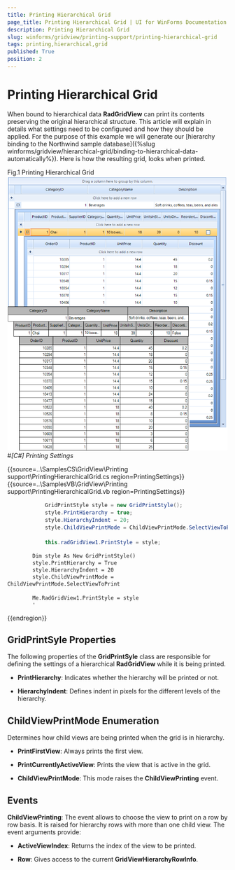 ```yaml
---
title: Printing Hierarchical Grid
page_title: Printing Hierarchical Grid | UI for WinForms Documentation
description: Printing Hierarchical Grid
slug: winforms/gridview/printing-support/printing-hierarchical-grid
tags: printing,hierarchical,grid
published: True
position: 2
---
```


# Printing Hierarchical Grid



When bound to hierarchical data __RadGridView__ can print its contents preserving the original hierarchical structure. This article will explain in details what settings need to be configured and how they should be applied. For the purpose of this example we will generate our [hierarchy binding to the Northwind sample database]({%slug winforms/gridview/hierarchical-grid/binding-to-hierarchical-data-automatically%}). Here is how the resulting grid, looks when printed.
      

Fig.1 Printing Hierarchical Grid
      ![gridview-printing-support-printing-hierarchical-grid 001](images/gridview-printing-support-printing-hierarchical-grid001.png)#_[C#] Printing Settings_

	



{{source=..\SamplesCS\GridView\Printing support\PrintingHierarchicalGrid.cs region=PrintingSettings}} 
{{source=..\SamplesVB\GridView\Printing support\PrintingHierarchicalGrid.vb region=PrintingSettings}} 

````C#
            GridPrintStyle style = new GridPrintStyle();
            style.PrintHierarchy = true;
            style.HierarchyIndent = 20;
            style.ChildViewPrintMode = ChildViewPrintMode.SelectViewToPrint;

            this.radGridView1.PrintStyle = style;
````
````VB.NET
        Dim style As New GridPrintStyle()
        style.PrintHierarchy = True
        style.HierarchyIndent = 20
        style.ChildViewPrintMode = ChildViewPrintMode.SelectViewToPrint

        Me.RadGridView1.PrintStyle = style
        '
````

{{endregion}} 




## GridPrintSyle Properties

The following properties of the __GridPrintSyle__ class are responsible for defining the settings of a hierarchical __RadGridView__ while it is being printed.

* __PrintHierarchy__: Indicates whether the hierarchy will be printed or not.
            

* __HierarchyIndent__: Defines indent in pixels for the different levels of the hierarchy.
            

## ChildViewPrintMode Enumeration

Determines how child views are being printed when the grid is in hierarchy.

* __PrintFirstView__: Always prints the first view.
            

* __PrintCurrentlyActiveView__: Prints the view that is active in the grid.
            

* __ChildViewPrintMode__: This mode raises the __ChildViewPrinting__ event.
            

## Events

__ChildViewPrinting__: The event allows to choose the view to print on a row by row basis. It is raised for hierarchy rows with more than one child view. The event arguments provide:
        

* __ActiveViewIndex__: Returns the index of the view to be printed.
            

* __Row__: Gives access to the current __GridViewHierarchyRowInfo__.
            
